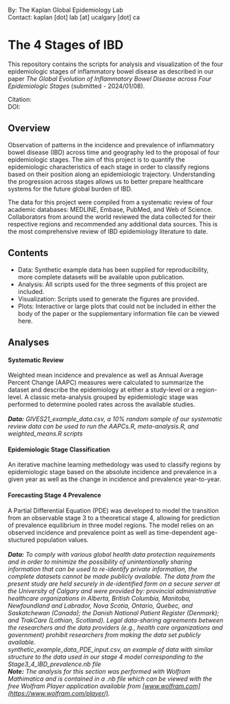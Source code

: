 By: The Kaplan Global Epidemiology Lab<br>
Contact: kaplan [dot] lab [at] ucalgary [dot] ca

# The 4 Stages of IBD

This repository contains the scripts for analysis and visualization of the four epidemiologic stages of inflammatory bowel disease as described in our paper *The Global Evolution of Inflammatory Bowel Disease across Four Epidemiologic Stages* (submitted - 2024/01/08).

Citation:<br>
DOI:

## Overview

Observation of patterns in the incidence and prevalence of inflammatory bowel disease (IBD) across time and geography led to the proposal of four epidemiologic stages. The aim of this project is to quantify the epidemiologic characteristics of each stage in order to classify regions based on their position along an epidemiologic trajectory. Understanding the progression across stages allows us to better prepare healthcare systems for the future global burden of IBD.

The data for this project were compiled from a systematic review of four academic databases: MEDLINE, Embase, PubMed, and Web of Science. Collaborators from around the world reviewed the data collected for their respective regions and recommended any additional data sources. This is the most comprehensive review of IBD epidemiology literature to date.

## Contents

- Data: Synthetic example data has been supplied for reproducibility, more complete datasets will be available upon publication.
- Analysis: All scripts used for the three segments of this project are included. 
- Visualization: Scripts used to generate the figures are provided.
- Plots: Interactive or large plots that could not be included in either the body of the paper or the supplementary information file can be viewed here.

## Analyses

#### Systematic Review

Weighted mean incidence and prevalence as well as Annual Average Percent Change (AAPC) measures were calculated to summarize the dataset and describe the epidemiology at either a study-level or a region-level. A classic meta-analysis grouped by epidemiologic stage was performed to determine pooled rates across the available studies.<br><br>
    ***Data:*** *GIVES21_example_data.csv, a 10% random sample of our systematic review data can be used to run the AAPCs.R, meta-analysis.R, and weighted_means.R scripts*

#### Epidemiologic Stage Classification

An iterative machine learning methedology was used to classify regions by epidemiologic stage based on the absolute incidence and prevalence in a given year as well as the change in incidence and prevalence year-to-year.

#### Forecasting Stage 4 Prevalence

A Partial Differential Equation (PDE) was developed to model the transition from an observable stage 3 to a theoretical stage 4, allowing for prediction of prevalence equilibrium in three model regions. The model relies on an observed incidence and prevalence point as well as time-dependent age-stuctured population values.<br><br>
    ***Data:*** *To comply with various global health data protection requirements and in order to minimize the possibility of unintentionally sharing information that can be used to re-identify private information, the complete datasets cannot be made publicly available. The data from the present study are held securely in de-identified form on a secure server at the University of Calgary and were provided by: provincial administrative healthcare organizations in Alberta, British Columbia, Manitoba, Newfoundland and Labrador, Nova Scotia, Ontario, Quebec, and Saskatchewan (Canada); the Danish National Patient Register (Denmark); and TrakCare (Lothian, Scotland). Legal data-sharing agreements between the researchers and the data providers (e.g., health care organizations and government) prohibit researchers from making the data set publicly available.<br>
    synthetic_example_data_PDE_input.csv, an example of data with similar structure to the data used in our stage 4 model corresponding to the Stage3_4_IBD_prevalence.nb file*<br>
    ***Note:*** *The analysis for this section was performed with Wolfram Mathimatica and is contained in a .nb file which can be viewed with the free Wolfram Player application available from [www.wolfram.com](https://www.wolfram.com/player/).*



